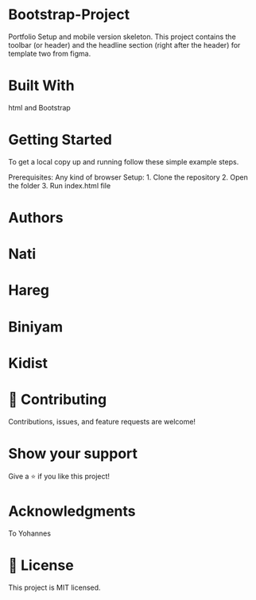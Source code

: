 # Bootstrap-Project
Portfolio
Setup and mobile version skeleton. This project contains the toolbar (or header) and the headline section (right after the header) for template two from figma.

# Built With
html and Bootstrap

# Getting Started
To get a local copy up and running follow these simple example steps.

Prerequisites: Any kind of browser Setup: 1. Clone the repository 2. Open the folder 3. Run index.html file

# Authors
   # Nati
   # Hareg
   # Biniyam
   # Kidist


# 🤝 Contributing
Contributions, issues, and feature requests are welcome!

# Show your support
Give a ⭐️ if you like this project!

# Acknowledgments
To Yohannes

# 📝 License
This project is MIT licensed.
